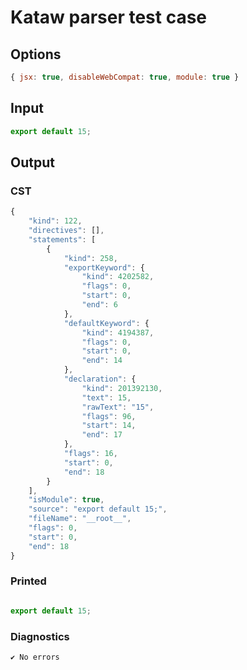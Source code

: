 # Kataw parser test case

## Options

`````js
{ jsx: true, disableWebCompat: true, module: true }
`````

## Input

`````js
export default 15;
`````

## Output

### CST

```javascript
{
    "kind": 122,
    "directives": [],
    "statements": [
        {
            "kind": 258,
            "exportKeyword": {
                "kind": 4202582,
                "flags": 0,
                "start": 0,
                "end": 6
            },
            "defaultKeyword": {
                "kind": 4194387,
                "flags": 0,
                "start": 0,
                "end": 14
            },
            "declaration": {
                "kind": 201392130,
                "text": 15,
                "rawText": "15",
                "flags": 96,
                "start": 14,
                "end": 17
            },
            "flags": 16,
            "start": 0,
            "end": 18
        }
    ],
    "isModule": true,
    "source": "export default 15;",
    "fileName": "__root__",
    "flags": 0,
    "start": 0,
    "end": 18
}
```

### Printed

```javascript

export default 15;
```

### Diagnostics

```javascript
✔ No errors
```

